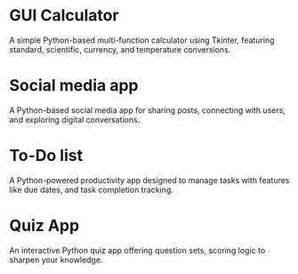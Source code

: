 # GUI Calculator
A simple Python-based multi-function calculator using Tkinter, featuring standard, scientific, currency, and temperature conversions.
# Social media app
A Python-based social media app for sharing posts, connecting with users, and exploring digital conversations.
# To-Do list 
A Python-powered productivity app designed to manage tasks with features like due dates, and task completion tracking.
# Quiz App
An interactive Python quiz app offering question sets, scoring logic to sharpen your knowledge.




